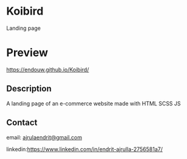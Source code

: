 

# Koibird

Landing page

# Preview
https://endouw.github.io/Koibird/

## Description

A landing page of an e-commerce website made with HTML SCSS JS


## Contact 

email: ajrulaendrit@gmail.com

linkedin:https://www.linkedin.com/in/endrit-ajrulla-2756581a7/
